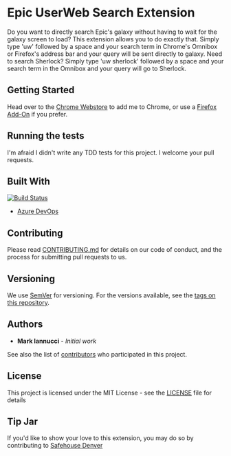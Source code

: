 # Epic UserWeb Search Extension

Do you want to directly search Epic's galaxy without having to wait for the galaxy screen to load?  This extension allows you to do exactly that.  Simply type 'uw' followed by a space and your search term in Chrome's Omnibox or Firefox's address bar and your query will be sent directly to galaxy.  Need to search Sherlock?  Simply type 'uw sherlock' followed by a space and your search term in the Omnibox and your query will go to Sherlock. 

## Getting Started

Head over to the [Chrome Webstore](https://chrome.google.com/webstore/detail/epic-userweb-search/ginlmldponabcjidalfoboonnmloeolj) to add me to Chrome, or use a [Firefox Add-On](https://addons.mozilla.org/en-US/firefox/addon/epic-userweb-search/) if you prefer.

## Running the tests

I'm afraid I didn't write any TDD tests for this project.  I welcome your pull requests.

## Built With
[![Build Status](https://dev.azure.com/MarkIannucciGitHub/Chrome%20UserWeb%20Search%20Extension/_apis/build/status/MarkIannucci.ChromeUserWebSearchExtension?branchName=master)](https://dev.azure.com/MarkIannucciGitHub/Chrome%20UserWeb%20Search%20Extension/_build/latest?definitionId=1?branchName=master)

* [Azure DevOps](https://dev.azure.com/MarkIannucciGitHub/Chrome%20UserWeb%20Search%20Extension)

## Contributing

Please read [CONTRIBUTING.md](CONTRIBUTING.md) for details on our code of conduct, and the process for submitting pull requests to us.

## Versioning

We use [SemVer](http://semver.org/) for versioning. For the versions available, see the [tags on this repository](https://github.com/MarkIannucci/ChromeUserWebSearchExtension/tags). 

## Authors

* **Mark Iannucci** - *Initial work* 

See also the list of [contributors](https://github.com/MarkIannucci/ChromeUserWebSearchExtension/contributors) who participated in this project.

## License

This project is licensed under the MIT License - see the [LICENSE](LICENSE) file for details

## Tip Jar

If you'd like to show your love to this extension, you may do so by contributing to [Safehouse Denver](https://safehouse-denver.org/get-involved/donate.html)
